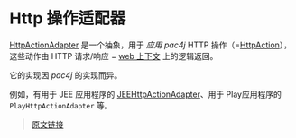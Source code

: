 # Http 操作适配器

[HttpActionAdapter](https://github.com/pac4j/pac4j/blob/master/pac4j-core/src/main/java/org/pac4j/core/http/adapter/HttpActionAdapter.java) 是一个抽象，用于 *应用 pac4j* HTTP 操作（=[HttpAction](https://github.com/pac4j/pac4j/blob/master/pac4j-core/src/main/java/org/pac4j/core/exception/http/HttpAction.java)），这些动作由 HTTP 请求/响应 = [web 上下文](/v5.7/web-context.html) 上的逻辑返回。

它的实现因 *pac4j* 的实现而异。

例如，有用于 JEE 应用程序的 [JEEHttpActionAdapter](https://github.com/pac4j/pac4j/blob/master/pac4j-core/src/main/java/org/pac4j/core/http/adapter/JEEHttpActionAdapter.java)、用于 Play应用程序的 `PlayHttpActionAdapter` 等。

> [原文链接](https://www.pac4j.org/5.7.x/docs/http-action-adapter.html)
